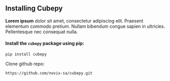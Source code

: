 ## Installing Cubepy

**Lorem ipsum** dolor sit amet, consectetur adipiscing elit. Praesent elementum commodo pretium. Nullam bibendum congue sapien in ultricies. Pellentesque nec consequat nulla.


#### Install the  `cubepy`  package using pip:
```
pip install cubepy
```

Clone github repo:
```
https://github.com/novix-sa/cubepy.git
```
<!--stackedit_data:
eyJoaXN0b3J5IjpbMzY5MTQ2NTc5XX0=
-->